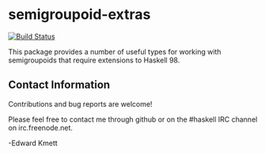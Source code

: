 semigroupoid-extras
===================

[![Build Status](https://secure.travis-ci.org/ekmett/semigroupoid-extras.png?branch=master)](http://travis-ci.org/ekmett/semigroupoid-extras)

This package provides a number of useful types for working with semigroupoids that require extensions to Haskell 98.

Contact Information
-------------------

Contributions and bug reports are welcome!

Please feel free to contact me through github or on the #haskell IRC channel on irc.freenode.net.

-Edward Kmett
